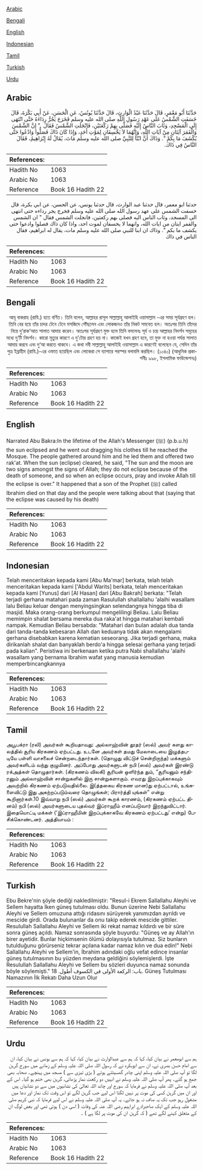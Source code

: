 [Arabic](#arabic)

[Bengali](#bengali)

[English](#english)

[Indonesian](#indonesian)

[Tamil](#tamil)

[Turkish](#turkish)

[Urdu](#urdu)

## Arabic


<div dir="rtl" lang="ar" style={{fontSize:'larger',backgroundColor:'#f8f9fa',padding:20}}>
حَدَّثَنَا أَبُو مَعْمَرٍ، قَالَ حَدَّثَنَا عَبْدُ الْوَارِثِ، قَالَ حَدَّثَنَا يُونُسُ، عَنِ الْحَسَنِ، عَنْ أَبِي بَكْرَةَ، قَالَ خَسَفَتِ الشَّمْسُ عَلَى عَهْدِ رَسُولِ اللَّهِ صلى الله عليه وسلم فَخَرَجَ يَجُرُّ رِدَاءَهُ حَتَّى انْتَهَى إِلَى الْمَسْجِدِ، وَثَابَ النَّاسُ إِلَيْهِ فَصَلَّى بِهِمْ رَكْعَتَيْنِ، فَانْجَلَتِ الشَّمْسُ فَقَالَ ‏ "‏ إِنَّ الشَّمْسَ وَالْقَمَرَ آيَتَانِ مِنْ آيَاتِ اللَّهِ، وَإِنَّهُمَا لاَ يَخْسِفَانِ لِمَوْتِ أَحَدٍ، وَإِذَا كَانَ ذَاكَ فَصَلُّوا وَادْعُوا حَتَّى يُكْشَفَ مَا بِكُمْ ‏"‏‏.‏ وَذَاكَ أَنَّ ابْنًا لِلنَّبِيِّ صلى الله عليه وسلم مَاتَ، يُقَالُ لَهُ إِبْرَاهِيمُ، فَقَالَ النَّاسُ فِي ذَاكَ‏.‏
</div>
<div style={{backgroundColor:'#f8f9fa',padding:20, marginBottom: 10}}><table> <thead> <tr> <th>References:</th> <th></th> </tr> </thead> <tbody><tr><td>Hadith No</td><td>1063</td></tr><tr><td>Arabic No</td><td>1063</td></tr><tr><td>Reference</td><td>Book 16 Hadith 22</td></tr></tbody></table></div>


<div dir="rtl" lang="ar" style={{fontSize:'larger',backgroundColor:'#f8f9fa',padding:20}}>
حدثنا ابو معمر، قال حدثنا عبد الوارث، قال حدثنا يونس، عن الحسن، عن ابي بكرة، قال خسفت الشمس على عهد رسول الله صلى الله عليه وسلم فخرج يجر رداءه حتى انتهى الى المسجد، وثاب الناس اليه فصلى بهم ركعتين، فانجلت الشمس فقال " ان الشمس والقمر ايتان من ايات الله، وانهما لا يخسفان لموت احد، واذا كان ذاك فصلوا وادعوا حتى يكشف ما بكم ". وذاك ان ابنا للنبي صلى الله عليه وسلم مات، يقال له ابراهيم، فقال الناس في ذاك
</div>
<div style={{backgroundColor:'#f8f9fa',padding:20, marginBottom: 10}}><table> <thead> <tr> <th>References:</th> <th></th> </tr> </thead> <tbody><tr><td>Hadith No</td><td>1063</td></tr><tr><td>Arabic No</td><td>1063</td></tr><tr><td>Reference</td><td>Book 16 Hadith 22</td></tr></tbody></table></div>

## Bengali


<div dir="rtl" lang="bn" style={{fontSize:'larger',backgroundColor:'#f8f9fa',padding:20}}>
আবূ বাকরাহ (রাযি.) হতে বর্ণিত। তিনি বলেন, আল্লাহর রাসূল সাল্লাল্লাহু আলাইহি ওয়াসাল্লাম -এর সময় সূর্যগ্রহণ হল। তিনি বের হয়ে তাঁর চাদর টেনে টেনে মসজিদে পৌঁছলেন এবং লোকজনও তাঁর নিকট সমবেত হল। অতঃপর তিনি তাঁদের নিয়ে দু‘রাক‘আত সালাত আদায় করেন। অতঃপর সূর্যগ্রহণ মুক্ত হলে তিনি বললেনঃ সূর্য ও চন্দ্র আল্লাহর নিদর্শন সমূহের মধ্যে দু’টি নিদর্শন। কারো মৃত্যুর কারণে এ দু’টোর গ্রহণ হয় না। কাজেই যখন গ্রহণ হবে, তা মুক্ত না হওয়া পর্যন্ত সালাত আদায় করবে এবং দু‘আ করতে থাকবে। এ কথা নবী সাল্লাল্লাহু আলাইহি ওয়াসাল্লাম এ কারণেই বলেছেন যে, সেদিন তাঁর পুত্র ইব্রাহীম (রাযি.)-এর ওফাত হয়েছিল এবং লোকেরা সে ব্যাপারে পরস্পর বলাবলি করছিল। (১০৪০) (আধুনিক প্রকাশনীঃ ৯৯৮, ইসলামিক ফাউন্ডেশনঃ)
</div>
<div style={{backgroundColor:'#f8f9fa',padding:20, marginBottom: 10}}><table> <thead> <tr> <th>References:</th> <th></th> </tr> </thead> <tbody><tr><td>Hadith No</td><td>1063</td></tr><tr><td>Arabic No</td><td>1063</td></tr><tr><td>Reference</td><td>Book 16 Hadith 22</td></tr></tbody></table></div>

## English


<div dir="ltr" lang="en" style={{fontSize:'larger',backgroundColor:'#f8f9fa',padding:20}}>
Narrated Abu Bakra:In the lifetime of the Allah's Messenger (ﷺ) (p.b.u.h) the sun eclipsed and he went out dragging his clothes till he reached the Mosque. The people gathered around him and he led them and offered two rak'at. When the sun (eclipse) cleared, he said, "The sun and the moon are two signs amongst the signs of Allah; they do not eclipse because of the death of someone, and so when an eclipse occurs, pray and invoke Allah till the eclipse is over." It happened that a son of the Prophet (ﷺ) called Ibrahim died on that day and the people were talking about that (saying that the eclipse was caused by his death)
</div>
<div style={{backgroundColor:'#f8f9fa',padding:20, marginBottom: 10}}><table> <thead> <tr> <th>References:</th> <th></th> </tr> </thead> <tbody><tr><td>Hadith No</td><td>1063</td></tr><tr><td>Arabic No</td><td>1063</td></tr><tr><td>Reference</td><td>Book 16 Hadith 22</td></tr></tbody></table></div>

## Indonesian


<div dir="ltr" lang="id" style={{fontSize:'larger',backgroundColor:'#f8f9fa',padding:20}}>
Telah menceritakan kepada kami [Abu Ma'mar] berkata, telah telah menceritakan kepada kami ['Abdul Warits] berkata, telah menceritakan kepada kami [Yunus] dari [Al Hasan] dari [Abu Bakrah] berkata: "Telah terjadi gerhana matahari pada zaman Rasulullah shallallahu 'alaihi wasallam lalu Beliau keluar dengan menyingsingkan selendangnya hingga tiba di masjid. Maka orang-orang berkumpul mengelilingi Beliau. Lalu Beliau memimpin shalat bersama mereka dua raka'at hingga matahari kembali nampak. Kemudian Beliau bersabda: "Matahari dan bulan adalah dua tanda dari tanda-tanda kebesaran Allah dan keduanya tidak akan mengalami gerhana disebabkan karena kematian seseorang. Jika terjadi gerhana, maka dirikanlah shalat dan banyaklah berdo'a hingga selesai gerhana yang terjadi pada kalian". Peristiwa ini berkenaan ketika putra Nabi shallallahu 'alaihi wasallam yang bernama Ibrahim wafat yang manusia kemudian memperbincangkannya
</div>
<div style={{backgroundColor:'#f8f9fa',padding:20, marginBottom: 10}}><table> <thead> <tr> <th>References:</th> <th></th> </tr> </thead> <tbody><tr><td>Hadith No</td><td>1063</td></tr><tr><td>Arabic No</td><td>1063</td></tr><tr><td>Reference</td><td>Book 16 Hadith 22</td></tr></tbody></table></div>

## Tamil


<div dir="ltr" lang="ta" style={{fontSize:'larger',backgroundColor:'#f8f9fa',padding:20}}>
அபூபக்ரா (ரலி) அவர்கள் கூறியதாவது: அல்லாஹ்வின் தூதர் (ஸல்) அவர் களது காலத்தில் சூரிய கிரகணம் ஏற்பட்டது. உடனே அவர்கள் தமது மேலாடையை இழுத்தபடியே பள்ளி வாசலைச் சென்றடைந்தார்கள். (தொழுது விட்டுச் சென்றிருந்த) மக்களும் அவர்களிடம் வந்து குழுமினர். அப்போது அவர்களுடன் நபி (ஸல்) அவர்கள் இரண்டு ரக்அத்கள் தொழுதார்கள். (கிரகணம் விலகி) சூரியன் ஒளிர்ந்த தும், “சூரியனும் சந்திரனும் அல்லாஹ்வின் சான்றுகளில் இரு சான்றுகளாகும். எவரது இறப்புக்காகவும் அவற்றில் கிரகணம் ஏற்படுவதில்லை. இ(த்தகைய கிரகண மான)து ஏற்பட்டால், உங்களைவிட்டு இது அகற்றப்படும்வரை தொழுங்கள்; பிரார்த்தி யுங்கள்” என்று கூறினார்கள்.10 இவ்வாறு நபி (ஸல்) அவர்கள் கூறக் காரணம், (கிரகணம் ஏற்பட்ட தினம்) நபி (ஸல்) அவர்களுடைய புதல்வர் இப்ராஹீம் எனப்படுவார் இறந்துவிட்டார். இதையொட்டி மக்கள் (‘இப்ராஹீமின் இறப்புக்காகவே கிரகணம் ஏற்பட்டது’ என்று) பேசிக்கொண்டனர். அத்தியாயம் :
</div>
<div style={{backgroundColor:'#f8f9fa',padding:20, marginBottom: 10}}><table> <thead> <tr> <th>References:</th> <th></th> </tr> </thead> <tbody><tr><td>Hadith No</td><td>1063</td></tr><tr><td>Arabic No</td><td>1063</td></tr><tr><td>Reference</td><td>Book 16 Hadith 22</td></tr></tbody></table></div>

## Turkish


<div dir="ltr" lang="tr" style={{fontSize:'larger',backgroundColor:'#f8f9fa',padding:20}}>
Ebu Bekre'nin şöyle dediği nakledilmiştir: "Resul-i Ekrem Sallallahu Aleyhi ve Sellem hayatta İken güneş tutulması oldu. Bunun üzerine Nebi Sallallahu Aleyhi ve Sellem omuzuna attığı ridasını sürüyerek yanımızdan ayrıldı ve mescide girdi. Orada bulunanlar da onu takip ederek mescide gittiler. Resulullah Sallallahu Aleyhi ve Sellem iki rekat namaz kıldırdı ve bir süre sonra güneş açıldı. Namaz sonrasında şöyle buyurdu: "Güneş ve ay Allah'ın birer ayetidir. Bunlar hiçkimsenin ölümü dolayısıyla tutulmaz. Siz bunların tutulduğunu görürseniz tekrar açılana kadar namaz kılın ve dua edin!" Nebi Sallallahu Aleyhi ve Sellem'in, İbrahim adındaki oğlu vefat edince insanlar güneş tutulmasının bu yüzden meydana geldiğini söylemişlerdi. İşte Resulullah Sallallahu Aleyhi ve Sellem bu sözleri duyunca namaz sonunda böyle söylemişti." باب: الركعة الأولى في الكسوف أطول. 18. Güneş Tutulması Namazının İlk Rekatı Daha Uzun Olur
</div>
<div style={{backgroundColor:'#f8f9fa',padding:20, marginBottom: 10}}><table> <thead> <tr> <th>References:</th> <th></th> </tr> </thead> <tbody><tr><td>Hadith No</td><td>1063</td></tr><tr><td>Arabic No</td><td>1063</td></tr><tr><td>Reference</td><td>Book 16 Hadith 22</td></tr></tbody></table></div>

## Urdu


<div dir="rtl" lang="ur" style={{fontSize:'larger',backgroundColor:'#f8f9fa',padding:20}}>
ہم سے ابومعمر نے بیان کیا، کہا کہ ہم سے عبدالوارث نے بیان کیا، کہا کہ ہم سے یونس نے بیان کیا، ان سے امام حسن بصری نے، ان سے ابوبکرہ نے کہ رسول اللہ صلی اللہ علیہ وسلم کے زمانے میں سورج گرہن لگا تو آپ صلی اللہ علیہ وسلم اپنی چادر گھسیٹتے ہوئے ( بڑی تیزی سے ) مسجد میں پہنچے۔ صحابہ بھی جمع ہو گئے۔ پھر آپ صلی اللہ علیہ وسلم نے انہیں دو رکعت نماز پڑھائی، گرہن بھی ختم ہو گیا۔ اس کے بعد آپ صلی اللہ علیہ وسلم نے فرمایا کہ سورج اور چاند اللہ تعالیٰ کی نشانیوں میں سے دو نشانیاں ہیں اور ان میں گرہن کسی کی موت پر نہیں لگتا اس لیے جب گرہن لگے تو اس وقت تک نماز اور دعا میں مشغول رہو جب تک یہ صاف نہ ہو جائے۔ یہ آپ صلی اللہ علیہ وسلم نے اس لیے فرمایا کہ نبی کریم صلی اللہ علیہ وسلم کے ایک صاحبزادے ابراہیم رضی اللہ عنہ کی وفات ( اسی دن ) ہوئی تھی اور بعض لوگ ان کے متعلق کہنے لگے تھے ( کہ گرہن ان کی موت پر لگا ہے ) ۔
</div>
<div style={{backgroundColor:'#f8f9fa',padding:20, marginBottom: 10}}><table> <thead> <tr> <th>References:</th> <th></th> </tr> </thead> <tbody><tr><td>Hadith No</td><td>1063</td></tr><tr><td>Arabic No</td><td>1063</td></tr><tr><td>Reference</td><td>Book 16 Hadith 22</td></tr></tbody></table></div>